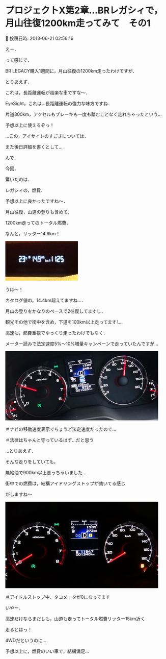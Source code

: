 # プロジェクトX第2章…BRレガシィで，月山往復1200km走ってみて　その1

📅 投稿日時: 2013-06-21 02:56:16

えー．


って感じで．





BR LEGACY購入1週間に，月山往復の1200km走ったわけですが．





とりあえず．


これは，長距離運転が超楽な車ですな～．


EyeSight，これは…長距離運転の強力な味方ですね．


片道300km，アクセルもブレーキも一度も踏むことなく走れちゃったという…


予想以上に使えるぞっ！


…この，アイサイトのすごさについては．


また後日詳細を書くとして…





んで．


今回．


驚いたのは．


レガシィの，燃費．





予想以上に良かったですね～．


月山往復，山道の登りも含めて．


1200km走ってのトータル燃費．


なんと，リッター14.9km！




![6ce5433bb4e4952de9efb10c4972fa90.jpg](images/6ce5433bb4e4952de9efb10c4972fa90.jpg)




うほ～！


カタログ値の，14.4km超えてますね…．





月山の登りをかなりのペースで2往復してますし．


観光その他で街中を含め，下道を100km以上走ってますし．


高速も，燃費重視でゆっくり走ったわけでもなく．


メーター読みで法定速度5%～10%増量キャンペーンで走っていたんですが…




![27106ca2139c1c6ddd12fc60d28b65c5.jpg](images/27106ca2139c1c6ddd12fc60d28b65c5.jpg)




＃ナビの移動速度表示でちょうど法定速度だったので…


＃法律はちゃんと守っているはず…だと思う





…とりあえず．


そんな走りをしていても，


無給油で900km以上走っちゃいました…





街中での燃費は，結構アイドリングストップが効いてる感じ


がしますね～




![901fd9e52579988eba84753af7762015.jpg](images/901fd9e52579988eba84753af7762015.jpg)




＃アイドルストップ中．タコメータが0になってます





いやー．


高速だけならまだしも，山道も走ってトータル燃費リッター15km近く


走るとはっ！


4WDだというのに…


予想以上に，燃費のいい車で，結構満足…

